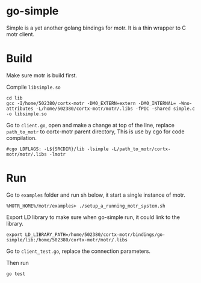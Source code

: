 
go-simple
=========

Simple is a yet another golang bindings for motr. It is a thin wrapper to C motr client.

Build
=====

Make sure motr is build first.

Compile `libsimple.so`

```
cd lib
gcc -I/home/502380/cortx-motr -DM0_EXTERN=extern -DM0_INTERNAL= -Wno-attributes -L/home/502380/cortx-motr/motr/.libs -fPIC -shared simple.c -o libsimple.so
```

Go to  `client.go`, open and make a change at top of the line, replace `path_to_motr` to cortx-motr parent directory,
This is use by cgo for code compilation.

`#cgo LDFLAGS: -L${SRCDIR}/lib -lsimple -L/path_to_motr/cortx-motr/motr/.libs -lmotr`


Run
===

Go to `examples` folder and run sh below, it start a single instance of motr.
```
%MOTR_HOME%/motr/examples> ./setup_a_running_motr_system.sh
```

Export LD library to make sure when go-simple run, it could link to the library.

```
export LD_LIBRARY_PATH=/home/502380/cortx-motr/bindings/go-simple/lib:/home/502380/cortx-motr/motr/.libs
```

Go to `client_test.go`, replace the connection parameters.

Then run 

```
go test
```
